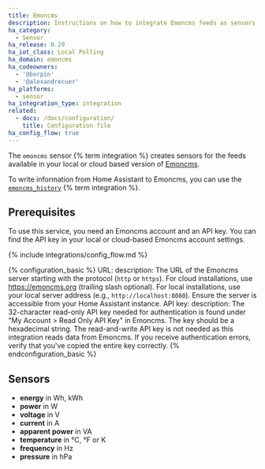 ```yaml
---
title: Emoncms
description: Instructions on how to integrate Emoncms feeds as sensors into Home Assistant.
ha_category:
  - Sensor
ha_release: 0.29
ha_iot_class: Local Polling
ha_domain: emoncms
ha_codeowners:
  - '@borpin'
  - '@alexandrecuer'
ha_platforms:
  - sensor
ha_integration_type: integration
related:
  - docs: /docs/configuration/
    title: Configuration file
ha_config_flow: true
---
```


The `emoncms` sensor {% term integration %} creates sensors for the feeds available in your local or cloud based version of [Emoncms](https://emoncms.org).

To write information from Home Assistant to Emoncms, you can use the [`emoncms_history`](/integrations/emoncms_history) {% term integration %}.

## Prerequisites

 To use this service, you need an Emoncms account and an API key. You can find the API key in your local or cloud-based Emoncms account settings.

{% include integrations/config_flow.md %}

{% configuration_basic %}
URL:
  description: The URL of the Emoncms server starting with the protocol (`http` or  `https`). For cloud installations, use <https://emoncms.org> (trailing slash optional). For local installations, use your local server address (e.g., `http://localhost:8080`). Ensure the server is accessible from your Home Assistant instance.
API key:
  description: The 32-character read-only API key needed for authentication is found under "My Account > Read Only API Key" in Emoncms. The key should be a hexadecimal string. The read-and-write API key is not needed as this integration reads data from Emoncms. If you receive authentication errors, verify that you've copied the entire key correctly.
{% endconfiguration_basic %}

## Sensors

- **energy** in Wh, kWh
- **power** in W
- **voltage** in V
- **current** in A
- **apparent power** in VA
- **temperature** in °C, °F or K
- **frequency** in Hz
- **pressure** in hPa
